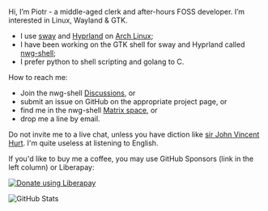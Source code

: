 Hi, I’m Piotr - a middle-aged clerk and after-hours FOSS developer. I’m interested in Linux, Wayland & GTK.

- I use [sway](https://github.com/swaywm/sway) and [Hyprland](https://github.com/hyprwm/Hyprland) on [Arch Linux](https://archlinux.org);
- I have been working on the GTK shell for sway and Hyprland called [nwg-shell](https://github.com/nwg-piotr/nwg-shell);
- I prefer python to shell scripting and golang to C.

How to reach me:

- Join the nwg-shell [Discussions](https://github.com/nwg-piotr/nwg-shell/discussions), or
- submit an issue on GitHub on the appropriate project page, or
- find me in the nwg-shell [Matrix space](https://matrix.to/#/@nwg-piotr:matrix.org), or
- drop me a line by email.

Do not invite me to a live chat, unless you have diction like [sir John Vincent Hurt](https://en.wikipedia.org/wiki/John_Hurt). I'm quite useless at listening to English.

If you'd like to buy me a coffee, you may use GitHub Sponsors (link in the left column) or Liberapay:

<a href="https://liberapay.com/nwg/donate"><img alt="Donate using Liberapay" src="https://liberapay.com/assets/widgets/donate.svg"></a>

<!---
nwg-piotr/nwg-piotr is a ✨ special ✨ repository because its `README.md` (this file) appears on your GitHub profile.
You can click the Preview link to take a look at your changes.
--->
![GitHub Stats](https://github-readme-stats.vercel.app/api?username=nwg-piotr&theme=dark&show_icons=true&hide_border=true&count_private=true)
